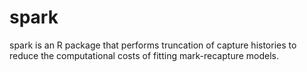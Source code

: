 # spark
spark is an R package that performs truncation of capture histories to reduce the computational costs of fitting mark-recapture models. 
